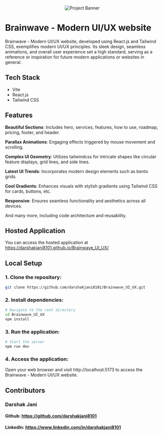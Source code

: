 <div align="center">
  <br />
      <img src="https://i.ibb.co/Kqdv8j1/Image-from.png" alt="Project Banner">
  <br />
</div>

# Brainwave - Modern UI/UX website

Brainwave - Modern UI/UX website, developed using React.js and Tailwind CSS, exemplifies modern UI/UX principles. Its sleek design, seamless animations, and overall user experience set a high standard, serving as a reference or inspiration for future modern applications or websites in general.

## Tech Stack

- Vite
- React.js
- Tailwind CSS


## Features

**Beautiful Sections**: Includes hero, services, features, how to use, roadmap, pricing, footer, and header.

**Parallax Animations**: Engaging effects triggered by mouse movement and scrolling.

**Complex UI Geometry**: Utilizes tailwindcss for intricate shapes like circular feature displays, grid lines, and side lines.

**Latest UI Trends**: Incorporates modern design elements such as bento grids.

**Cool Gradients**: Enhances visuals with stylish gradients using Tailwind CSS for cards, buttons, etc.

**Responsive**: Ensures seamless functionality and aesthetics across all devices.

And many more, including code architecture and reusability.

## Hosted Application
You can access the hosted application at https://darshakjani8101.github.io/Brainwave_UI_UX/

## Local Setup

### 1. Clone the repository:

```bash
git clone https://github.com/darshakjani8101/Brainwave_UI_UX.git
```

### 2. Install dependencies:

```bash
# Navigate to the root directory
cd Brainwave_UI_UX
npm install
```

### 3. Run the application:

```bash
# Start the server
npm run dev
```

### 4. Access the application:
Open your web browser and visit http://localhost:5173 to access the Brainwave - Modern UI/UX website.

## Contributors
### Darshak Jani
#### Github: https://github.com/darshakjani8101
#### LinkedIn: https://www.linkedin.com/in/darshakjani8101
